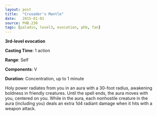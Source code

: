 ```yaml
---
layout: post
title:  "Crusader's Mantle"
date:   2015-01-01
source: PHB.230
tags: [paladin, level3, evocation, phb, fan]
---
```


**3rd-level evocation**

**Casting Time**: 1 action

**Range**: Self

**Components**: V

**Duration**: Concentration, up to 1 minute

Holy power radiates from you in an aura with a 30-foot radius, awakening boldness in friendly creatures. Until the spell ends, the aura moves with you, centered on you. While in the aura, each nonhostile creature in the aura (including you) deals an extra 1d4 radiant damage when it hits with a weapon attack.

